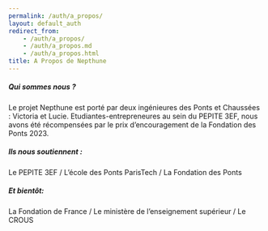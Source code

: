```yaml
---
permalink: /auth/a_propos/
layout: default_auth
redirect_from:
    - /auth/a_propos/
    - /auth/a_propos.md
    - /auth/a_propos.html
title: A Propos de Nepthune
---
```



<html>
    <div class="content">
        <h5>Qui sommes nous ?</h5>
        <p>Le projet Nepthune est porté par deux ingénieures des Ponts et Chaussées : Victoria et Lucie. 
        Etudiantes-entrepreneures au sein du PEPITE 3EF, nous avons été récompensées par le prix d’encouragement de la Fondation des Ponts 2023.</p>
        <h5>Ils nous soutiennent :</h5>
        <p>Le PEPITE 3EF / L’école des Ponts ParisTech / La Fondation des Ponts</p>
        <h5>Et bientôt:</h5>
        <p>La Fondation de France / Le ministère de l’enseignement supérieur / Le CROUS</p>
    </div>
</html>

